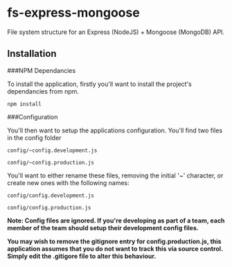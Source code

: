 # fs-express-mongoose
File system structure for an Express (NodeJS) +  Mongoose (MongoDB) API.


## Installation

###NPM Dependancies

To install the application, firstly you'll want to install the project's dependancies from npm.

`npm install`

###Configuration

You'll then want to setup the applications configuration. You'll find two files in the config folder

`config/~config.development.js`

`config/~config.production.js`

You'll want to either rename these files, removing the initial '~' character, or create new ones with the following names:

`config/config.development.js`

`config/config.production.js`

**Note: Config files are ignored. If you're developing as part of a team, each member of the team should setup their development config files.**

**You may wish to remove the gitignore entry for config.production.js, this application assumes that you do not want to track this via source control. Simply edit the .gitigore file to alter this behaviour.**
